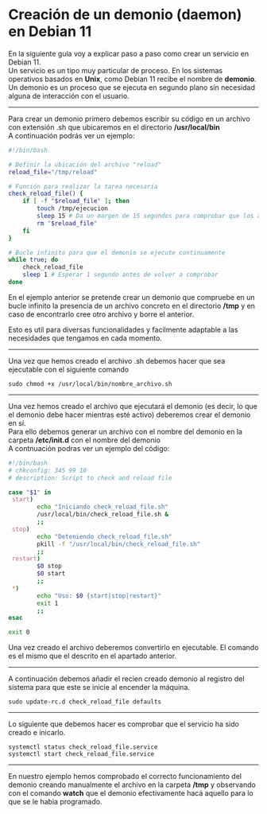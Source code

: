 # Creación de un demonio (daemon) en Debian 11

En la siguiente guía voy a explicar paso a paso como crear un servicio en Debian 11.  
Un servicio es un tipo muy particular de proceso. En los sistemas operativos basados en **Unix**, como Debian 11 recibe el nombre de **demonio**.  
Un demonio es un proceso que se ejecuta en segundo plano sin necesidad alguna de interacción con el usuario.
***
Para crear un demonio primero debemos escribir su código en un archivo con extensión .sh que ubicaremos en el directorio **/usr/local/bin**  
A continuación podrás ver un ejemplo:
```sh
#!/bin/bash

# Definir la ubicación del archivo "reload"
reload_file="/tmp/reload"

# Función para realizar la tarea necesaria
check_reload_file() {
    if [ -f "$reload_file" ]; then
        touch /tmp/ejecucion
        sleep 15 # Da un margen de 15 segundos para comprobar que los archivos se estan creando correctamente
        rm "$reload_file"
    fi
}

# Bucle infinito para que el demonio se ejecute continuamente
while true; do
    check_reload_file
    sleep 1 # Esperar 1 segundo antes de volver a comprobar
done
```
En el ejemplo anterior se pretende crear un demonio que compruebe en un bucle infinito la presencia de un archivo concreto en el directorio **/tmp** y en caso de encontrarlo cree otro archivo y borre el anterior. 

Esto es util para diversas funcionalidades y facilmente adaptable a las necesidades que tengamos en cada momento.  
***
Una vez que hemos creado el archivo .sh debemos hacer que sea ejecutable con el siguiente comando  
```
sudo chmod +x /usr/local/bin/nombre_archivo.sh
```  
***
Una vez hemos creado el archivo que ejecutará el demonio (es decir, lo que el demonio debe hacer mientras esté activo) deberemos crear el demonio en sí.  
Para ello debemos generar un archivo con el nombre del demonio en la carpeta **/etc/init.d** con el nombre del demonio  
A contnuación podras ver un ejemplo del código:  
```sh
#!/bin/bash
# chkconfig: 345 99 10
# description: Script to check and reload file

case "$1" in
 start)
        echo "Iniciando check_reload_file.sh"
        /usr/local/bin/check_reload_file.sh &
        ;;
 stop)
        echo "Deteniendo check_reload_file.sh"
        pkill -f "/usr/local/bin/check_reload_file.sh"
        ;;
 restart)
        $0 stop
        $0 start
        ;;
 *)
        echo "Uso: $0 {start|stop|restart}"
        exit 1
        ;;
esac

exit 0
```  
Una vez creado el archivo deberemos convertirlo en ejecutable. El comando es el mismo que el descrito en el apartado anterior.  
***
A continuación debemos añadir el recien creado demonio al registro del sistema para que este se inicie al encender la máquina.  
```
sudo update-rc.d check_reload_file defaults
```  
***
Lo siguiente que debemos hacer es comprobar que el servicio ha sido creado e inicarlo.
```
systemctl status check_reload_file.service
systemctl start check_reload_file.service
```  
***
En nuestro ejemplo hemos comprobado el correcto funcionamiento del demonio creando manualmente el archivo en la carpeta **/tmp** y observando con el comando **watch** que el demonio efectivamente hacá aquello para lo que se le habia programado. 
